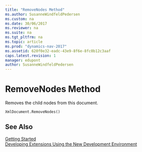 ```yaml
---
title: "RemoveNodes Method"
ms.author: SusanneWindfeldPedersen
ms.custom: na
ms.date: 30/06/2017
ms.reviewer: na
ms.suite: na
ms.tgt_pltfrm: na
ms.topic: article
ms.prod: "dynamics-nav-2017"
ms.assetid: 620f0e32-eadc-43e9-8f6e-8fc0b12c3aaf
caps.latest.revision: 1
manager: edupont
author: SusanneWindfeldPedersen
---
```


# RemoveNodes Method
Removes the child nodes from this document.  
```  
XmlDocument.RemoveNodes()  
```  
## See Also
[Getting Started](../devenv-get-started.md)  
[Developing Extensions Using the New Development Environment](../devenv-dev-overview.md)  
